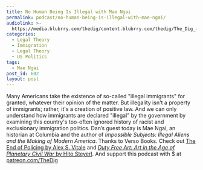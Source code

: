 ```yaml
---
title: No Human Being Is Illegal with Mae Ngai
permalink: podcast/no-human-being-is-illegal-with-mae-ngai/
audiolink: >-
  https://media.blubrry.com/thedig/content.blubrry.com/thedig/The_Dig_-_EP_98_-_Ngai.mp3
categories:
  - Legal Theory
  - Immigration
  - Legal Theory
  - US Politics
tags:
  - Mae Ngai
post_id: 602
layout: post
---
```


Many Americans take the existence of so-called "illegal immigrants" for granted, whatever their opinion of the matter. But illegality isn't a property of immigrants; rather, it's a creation of positive law. And we can only understand how immigrants are declared "illegal" by the government by examining this country's too-often ignored history of racist and exclusionary immigration politics. Dan’s guest today is Mae Ngai, an historian at Columbia and the author of *Impossible Subjects: Illegal Aliens and the Making of Modern America*. Thanks to Verso Books. Check out [The End of Policing by Alex S. Vitale](versobooks.com/books/2426-the-end-of-policing) and [*Duty Free Art: Art in the Age of Planetary Civil War* by Hito Steyerl](versobooks.com/books/2553-duty-free-art). And support this podcast with $ at [patreon.com/TheDig](http://www.patreon.com/TheDig)
